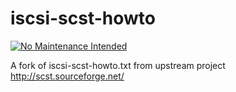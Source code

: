 # iscsi-scst-howto

[![No Maintenance Intended](http://unmaintained.tech/badge.svg)](http://unmaintained.tech/)

A fork of iscsi-scst-howto.txt from upstream project http://scst.sourceforge.net/
